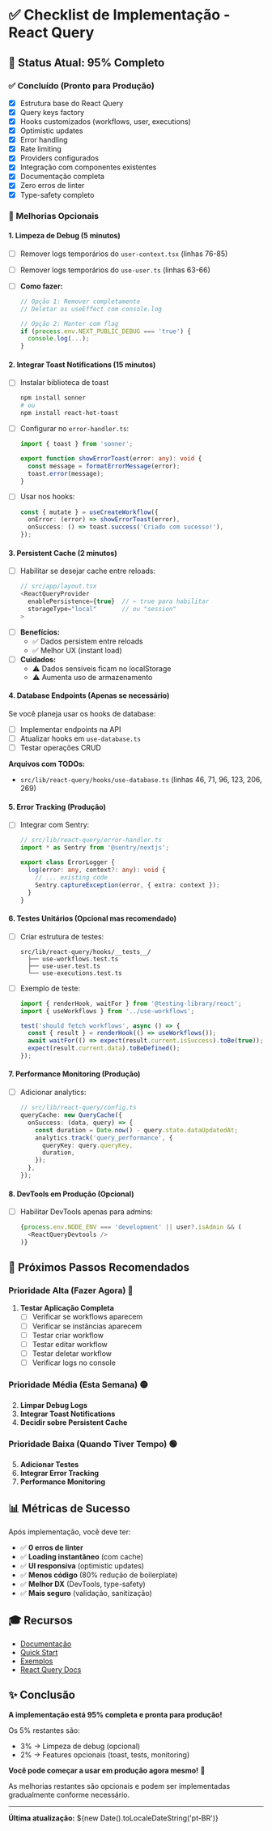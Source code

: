 # ✅ Checklist de Implementação - React Query

## 🎯 Status Atual: **95% Completo**

### ✅ Concluído (Pronto para Produção)

- [x] Estrutura base do React Query
- [x] Query keys factory
- [x] Hooks customizados (workflows, user, executions)
- [x] Optimistic updates
- [x] Error handling
- [x] Rate limiting
- [x] Providers configurados
- [x] Integração com componentes existentes
- [x] Documentação completa
- [x] Zero erros de linter
- [x] Type-safety completo

### 🔧 Melhorias Opcionais

#### 1. **Limpeza de Debug** (5 minutos)

- [ ] Remover logs temporários do `user-context.tsx` (linhas 76-85)
- [ ] Remover logs temporários do `use-user.ts` (linhas 63-66)
- [ ] **Como fazer:**

  ```typescript
  // Opção 1: Remover completamente
  // Deletar os useEffect com console.log

  // Opção 2: Manter com flag
  if (process.env.NEXT_PUBLIC_DEBUG === 'true') {
    console.log(...);
  }
  ```

#### 2. **Integrar Toast Notifications** (15 minutos)

- [ ] Instalar biblioteca de toast
  ```bash
  npm install sonner
  # ou
  npm install react-hot-toast
  ```
- [ ] Configurar no `error-handler.ts`:

  ```typescript
  import { toast } from 'sonner';

  export function showErrorToast(error: any): void {
    const message = formatErrorMessage(error);
    toast.error(message);
  }
  ```

- [ ] Usar nos hooks:
  ```typescript
  const { mutate } = useCreateWorkflow({
    onError: (error) => showErrorToast(error),
    onSuccess: () => toast.success('Criado com sucesso!'),
  });
  ```

#### 3. **Persistent Cache** (2 minutos)

- [ ] Habilitar se desejar cache entre reloads:
  ```typescript
  // src/app/layout.tsx
  <ReactQueryProvider
    enablePersistence={true}  // ← true para habilitar
    storageType="local"       // ou "session"
  >
  ```
- [ ] **Benefícios:**
  - ✅ Dados persistem entre reloads
  - ✅ Melhor UX (instant load)
- [ ] **Cuidados:**
  - ⚠️ Dados sensíveis ficam no localStorage
  - ⚠️ Aumenta uso de armazenamento

#### 4. **Database Endpoints** (Apenas se necessário)

Se você planeja usar os hooks de database:

- [ ] Implementar endpoints na API
- [ ] Atualizar hooks em `use-database.ts`
- [ ] Testar operações CRUD

**Arquivos com TODOs:**

- `src/lib/react-query/hooks/use-database.ts` (linhas 46, 71, 96, 123, 206, 269)

#### 5. **Error Tracking** (Produção)

- [ ] Integrar com Sentry:

  ```typescript
  // src/lib/react-query/error-handler.ts
  import * as Sentry from '@sentry/nextjs';

  export class ErrorLogger {
    log(error: any, context?: any): void {
      // ... existing code
      Sentry.captureException(error, { extra: context });
    }
  }
  ```

#### 6. **Testes Unitários** (Opcional mas recomendado)

- [ ] Criar estrutura de testes:
  ```
  src/lib/react-query/hooks/__tests__/
    ├── use-workflows.test.ts
    ├── use-user.test.ts
    └── use-executions.test.ts
  ```
- [ ] Exemplo de teste:

  ```typescript
  import { renderHook, waitFor } from '@testing-library/react';
  import { useWorkflows } from '../use-workflows';

  test('should fetch workflows', async () => {
    const { result } = renderHook(() => useWorkflows());
    await waitFor(() => expect(result.current.isSuccess).toBe(true));
    expect(result.current.data).toBeDefined();
  });
  ```

#### 7. **Performance Monitoring** (Produção)

- [ ] Adicionar analytics:
  ```typescript
  // src/lib/react-query/config.ts
  queryCache: new QueryCache({
    onSuccess: (data, query) => {
      const duration = Date.now() - query.state.dataUpdatedAt;
      analytics.track('query_performance', {
        queryKey: query.queryKey,
        duration,
      });
    },
  });
  ```

#### 8. **DevTools em Produção** (Opcional)

- [ ] Habilitar DevTools apenas para admins:
  ```typescript
  {process.env.NODE_ENV === 'development' || user?.isAdmin && (
    <ReactQueryDevtools />
  )}
  ```

## 🚀 Próximos Passos Recomendados

### Prioridade Alta (Fazer Agora) 🔴

1. **Testar Aplicação Completa**
   - [ ] Verificar se workflows aparecem
   - [ ] Verificar se instâncias aparecem
   - [ ] Testar criar workflow
   - [ ] Testar editar workflow
   - [ ] Testar deletar workflow
   - [ ] Verificar logs no console

### Prioridade Média (Esta Semana) 🟡

2. **Limpar Debug Logs**
3. **Integrar Toast Notifications**
4. **Decidir sobre Persistent Cache**

### Prioridade Baixa (Quando Tiver Tempo) 🟢

5. **Adicionar Testes**
6. **Integrar Error Tracking**
7. **Performance Monitoring**

## 📊 Métricas de Sucesso

Após implementação, você deve ter:

- ✅ **0 erros de linter**
- ✅ **Loading instantâneo** (com cache)
- ✅ **UI responsiva** (optimistic updates)
- ✅ **Menos código** (80% redução de boilerplate)
- ✅ **Melhor DX** (DevTools, type-safety)
- ✅ **Mais seguro** (validação, sanitização)

## 🎓 Recursos

- [Documentação](docs/react-query-implementation.md)
- [Quick Start](QUICK_START.md)
- [Exemplos](src/lib/react-query/examples.tsx)
- [React Query Docs](https://tanstack.com/query/latest)

## ✨ Conclusão

**A implementação está 95% completa e pronta para produção!**

Os 5% restantes são:

- 3% → Limpeza de debug (opcional)
- 2% → Features opcionais (toast, tests, monitoring)

**Você pode começar a usar em produção agora mesmo!** 🚀

As melhorias restantes são opcionais e podem ser implementadas gradualmente conforme necessário.

---

**Última atualização:** ${new Date().toLocaleDateString('pt-BR')}
